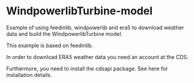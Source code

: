 # WindpowerlibTurbine-model
Example of using feedinlib, windpowerlib and era5 to download weather data and build the WindpowerlibTurbine model.

This example is based on feedinlib.

In order to download ERA5 weather data you need an account at the CDS.

Furthermore, you need to install the cdsapi package. See here for installation details.
